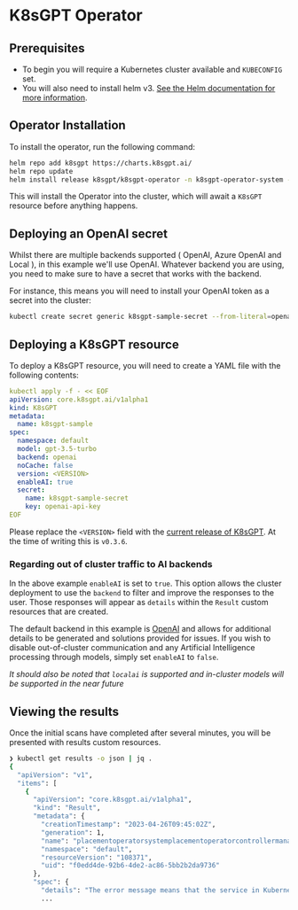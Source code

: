 # K8sGPT Operator

## Prerequisites

- To begin you will require a Kubernetes cluster available and `KUBECONFIG` set.
- You will also need to install helm v3. [See the Helm documentation for more information](https://helm.sh/docs/intro/install/).

## Operator Installation

To install the operator, run the following command:

```bash
helm repo add k8sgpt https://charts.k8sgpt.ai/
helm repo update
helm install release k8sgpt/k8sgpt-operator -n k8sgpt-operator-system --create-namespace
```

This will install the Operator into the cluster, which will await a `K8sGPT` resource before anything happens.

## Deploying an OpenAI secret

Whilst there are multiple backends supported ( OpenAI, Azure OpenAI and Local ), in this example we'll use OpenAI.
Whatever backend you are using, you need to make sure to have a secret that works with the backend.

For instance, this means you will need to install your OpenAI token as a secret into the cluster:

```bash
kubectl create secret generic k8sgpt-sample-secret --from-literal=openai-api-key=$OPENAI_TOKEN -n default
```

## Deploying a K8sGPT resource

To deploy a K8sGPT resource, you will need to create a YAML file with the following contents:

```yaml
kubectl apply -f - << EOF
apiVersion: core.k8sgpt.ai/v1alpha1
kind: K8sGPT
metadata:
  name: k8sgpt-sample
spec:
  namespace: default
  model: gpt-3.5-turbo
  backend: openai
  noCache: false
  version: <VERSION>
  enableAI: true
  secret:
    name: k8sgpt-sample-secret
    key: openai-api-key
EOF
```

Please replace the `<VERSION>` field with the [current release of K8sGPT](https://github.com/k8sgpt-ai/k8sgpt/releases). At the time of writing this is `v0.3.6`.

### Regarding out of cluster traffic to AI backends

In the above example `enableAI` is set to `true`.
This option allows the cluster deployment to use the `backend` to filter and improve the responses to the user.
Those responses will appear as `details` within the `Result` custom resources that are created.

The default backend in this example is [OpenAI](https://openai.com/) and allows for additional details to be generated and solutions provided for issues.
If you wish to disable out-of-cluster communication and any Artificial Intelligence processing through models, simply set `enableAI` to `false`.

_It should also be noted that `localai` is supported and in-cluster models will be supported in the near future_

## Viewing the results

Once the initial scans have completed after several minutes, you will be presented with results custom resources.

```bash
❯ kubectl get results -o json | jq .
{
  "apiVersion": "v1",
  "items": [
    {
      "apiVersion": "core.k8sgpt.ai/v1alpha1",
      "kind": "Result",
      "metadata": {
        "creationTimestamp": "2023-04-26T09:45:02Z",
        "generation": 1,
        "name": "placementoperatorsystemplacementoperatorcontrollermanagermetricsservice",
        "namespace": "default",
        "resourceVersion": "108371",
        "uid": "f0edd4de-92b6-4de2-ac86-5bb2b2da9736"
      },
      "spec": {
        "details": "The error message means that the service in Kubernetes doesn't have any associated endpoints, which should have been labeled with \"control-plane=controller-manager\". \n\nTo solve this issue, you need to add the \"control-plane=controller-manager\" label to the endpoint that matches the service. Once the endpoint is labeled correctly, Kubernetes can associate it with the service, and the error should be resolved.",
        ...
```

